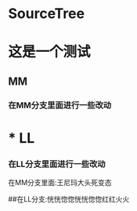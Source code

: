 # SourceTree
# 这是一个测试
## MM
### 在MM分支里面进行一些改动

# * LL
### 在LL分支里面进行一些改动
在MM分支里面:王尼玛大头死变态

##在LL分支:恍恍惚惚恍恍惚惚红红火火


